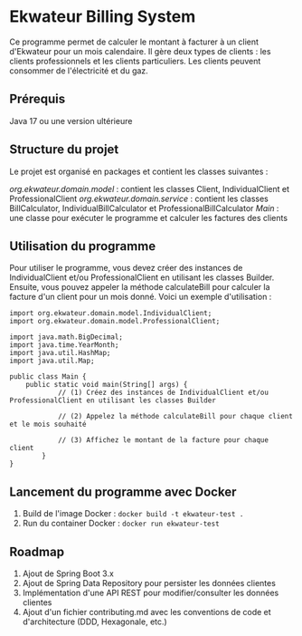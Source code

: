 # Ekwateur Billing System
Ce programme permet de calculer le montant à facturer à un client d'Ekwateur pour un mois calendaire. Il gère deux types de clients : les clients professionnels et les clients particuliers. Les clients peuvent consommer de l'électricité et du gaz.

## Prérequis
Java 17 ou une version ultérieure

## Structure du projet
Le projet est organisé en packages et contient les classes suivantes :

*org.ekwateur.domain.model* : contient les classes Client, IndividualClient et ProfessionalClient
*org.ekwateur.domain.service* : contient les classes BillCalculator, IndividualBillCalculator et ProfessionalBillCalculator
*Main* : une classe pour exécuter le programme et calculer les factures des clients

## Utilisation du programme
Pour utiliser le programme, vous devez créer des instances de IndividualClient et/ou ProfessionalClient en utilisant les classes Builder.
Ensuite, vous pouvez appeler la méthode calculateBill pour calculer la facture d'un client pour un mois donné.
Voici un exemple d'utilisation :

```
import org.ekwateur.domain.model.IndividualClient;
import org.ekwateur.domain.model.ProfessionalClient;

import java.math.BigDecimal;
import java.time.YearMonth;
import java.util.HashMap;
import java.util.Map;

public class Main {
    public static void main(String[] args) {          
            // (1) Créez des instances de IndividualClient et/ou ProfessionalClient en utilisant les classes Builder
    
            // (2) Appelez la méthode calculateBill pour chaque client et le mois souhaité
    
            // (3) Affichez le montant de la facture pour chaque client
        }
}
```

## Lancement du programme avec Docker

1. Build de l'image Docker : ` docker build -t ekwateur-test . `
2. Run du container Docker : ` docker run ekwateur-test `

## Roadmap

1. Ajout de Spring Boot 3.x 
2. Ajout de Spring Data Repository pour persister les données clientes
3. Implémentation d'une API REST pour modifier/consulter les données clientes
4. Ajout d'un fichier contributing.md avec les conventions de code et d'architecture (DDD, Hexagonale, etc.)
